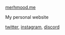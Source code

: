 [merhmood.me](https://merhmood.me)

My personal website

[twitter](https://twitter.com/merh_mood), [instagram](https://www.instagram.com/merh_mood/), [discord](https://discordapp.com/users/merhmood)
